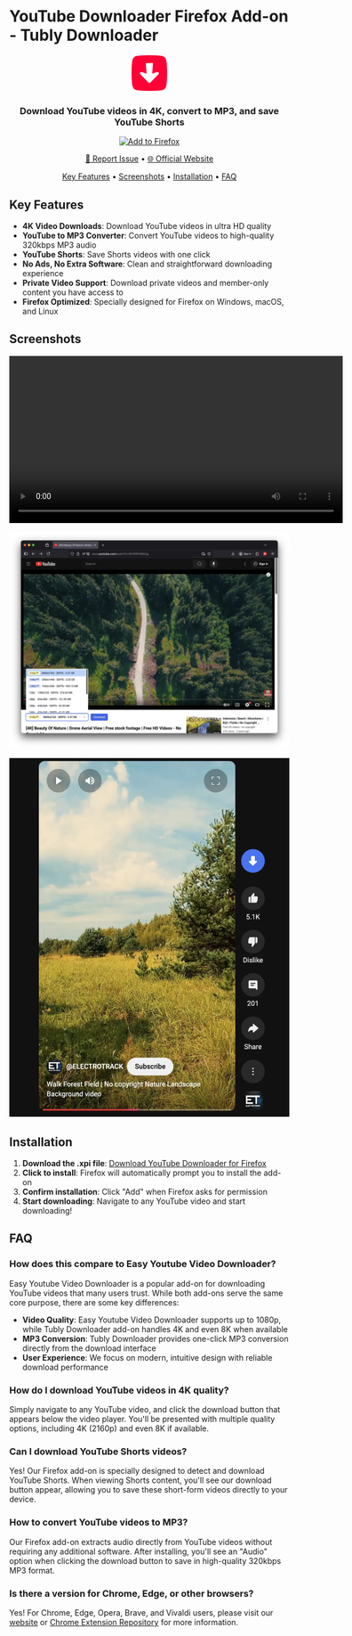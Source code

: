 # YouTube Downloader Firefox Add-on - Tubly Downloader

<p align="center">
  <img src="logo/icon128.png" width="64" height="64" alt="Tubly Downloader Firefox Add-on Logo">
</p>

<h3 align="center">Download YouTube videos in 4K, convert to MP3, and save YouTube Shorts</h3>

<p align="center">
  <a href="https://tubly.download/firefox/tubly_downloader_v1.4.5.xpi">
    <img src="https://img.shields.io/badge/Add%20to-Firefox-FF7139?style=for-the-badge&logo=firefox" alt="Add to Firefox">
  </a>
</p>

<p align="center">
  <a href="https://github.com/tublydownloader/Firefox-Youtube-Downloader/issues/new/choose">🐛 Report Issue</a> •
  <a href="https://tubly.download">🌐 Official Website</a>
</p>

<p align="center">
  <a href="#key-features">Key Features</a> •
  <a href="#screenshots">Screenshots</a> •
  <a href="#installation">Installation</a> •
  <a href="#faq">FAQ</a>
</p>

## Key Features

- **4K Video Downloads**: Download YouTube videos in ultra HD quality
- **YouTube to MP3 Converter**: Convert YouTube videos to high-quality 320kbps MP3 audio
- **YouTube Shorts**: Save Shorts videos with one click
- **No Ads, No Extra Software**: Clean and straightforward downloading experience
- **Private Video Support**: Download private videos and member-only content you have access to
- **Firefox Optimized**: Specially designed for Firefox on Windows, macOS, and Linux

## Screenshots

<p align="center">
  <video src="https://github.com/user-attachments/assets/773b696d-83cf-487f-a27b-ce8c3b392423" width="600" alt="YouTube Downloader demo video">
</p>

<p align="center">
  <img src="screenshots/firefox.webp" width="600" alt="YouTube Downloader interface">
</p>

<p align="center">
  <img src="screenshots/shorts.webp" width="600" alt="YouTube Shorts download">
</p>

## Installation

1. **Download the .xpi file**: [Download YouTube Downloader for Firefox](https://tubly.download/firefox/tubly_downloader_v1.4.5.xpi)
2. **Click to install**: Firefox will automatically prompt you to install the add-on
3. **Confirm installation**: Click "Add" when Firefox asks for permission
4. **Start downloading**: Navigate to any YouTube video and start downloading!

## FAQ

### How does this compare to Easy Youtube Video Downloader?
Easy Youtube Video Downloader is a popular add-on for downloading YouTube videos that many users trust. While both add-ons serve the same core purpose, there are some key differences:

- **Video Quality**: Easy Youtube Video Downloader supports up to 1080p, while Tubly Downloader add-on handles 4K and even 8K when available
- **MP3 Conversion**: Tubly Downloader provides one-click MP3 conversion directly from the download interface
- **User Experience**: We focus on modern, intuitive design with reliable download performance

### How do I download YouTube videos in 4K quality?
Simply navigate to any YouTube video, and click the download button that appears below the video player. You'll be presented with multiple quality options, including 4K (2160p) and even 8K if available.

### Can I download YouTube Shorts videos?
Yes! Our Firefox add-on is specially designed to detect and download YouTube Shorts. When viewing Shorts content, you'll see our download button appear, allowing you to save these short-form videos directly to your device.

### How to convert YouTube videos to MP3?
Our Firefox add-on extracts audio directly from YouTube videos without requiring any additional software. After installing, you'll see an "Audio" option when clicking the download button to save in high-quality 320kbps MP3 format.

### Is there a version for Chrome, Edge, or other browsers?
Yes! For Chrome, Edge, Opera, Brave, and Vivaldi users, please visit our [website](https://tubly.download) or [Chrome Extension Repository](https://github.com/tublydownloader/Youtube-Downloader-Extension) for more information.
